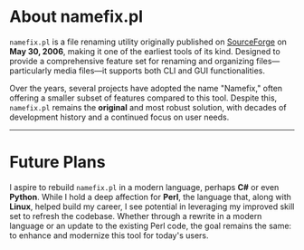 # About namefix.pl

`namefix.pl` is a file renaming utility originally published on [SourceForge](https://sourceforge.net/projects/namefix/) on **May 30, 2006**, making it one of the earliest tools of its kind. Designed to provide a comprehensive feature set for renaming and organizing files—particularly media files—it supports both CLI and GUI functionalities.

Over the years, several projects have adopted the name "Namefix," often offering a smaller subset of features compared to this tool. Despite this, `namefix.pl` remains the **original** and most robust solution, with decades of development history and a continued focus on user needs.

---

# Future Plans

I aspire to rebuild `namefix.pl` in a modern language, perhaps **C#** or even **Python**. While I hold a deep affection for **Perl**, the language that, along with **Linux**, helped build my career, I see potential in leveraging my improved skill set to refresh the codebase. Whether through a rewrite in a modern language or an update to the existing Perl code, the goal remains the same: to enhance and modernize this tool for today's users.
